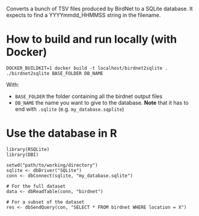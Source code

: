 Converts a bunch of TSV files produced by BirdNet to a SQLite database.
It expects to find a YYYYmmdd_HHMMSS string in the filename.

# How to build and run locally (with Docker)

```
DOCKER_BUILDKIT=1 docker build -t localhost/birdnet2sqlite .
./birdnet2sqlite BASE_FOLDER DB_NAME
```

With:

- `BASE_FOLDER` the folder containing all the birdnet output files
- `DB_NAME` the name you want to give to the database. **Note** that it has to end with `.sqlite` (e.g. `my_database.sqplite`) 


# Use the database in R

```
library(RSQLite)
library(DBI)

setwd("path/to/working/directory")
sqlite <- dbDriver("SQLite")
conn <- dbConnect(sqlite, "my_database.sqlite")

# For the full dataset
data <- dbReadTable(conn, "birdnet")

# For a subset of the dataset 
res <- dbSendQuery(con, "SELECT * FROM birdnet WHERE location = X")
```
